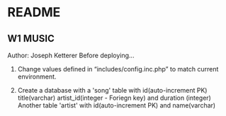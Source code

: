 # README

## W1 MUSIC

Author: Joseph Ketterer
Before deploying...
1. Change values defined in “includes/config.inc.php” to match current environment.

2. Create a database with a 'song' table with id(auto-increment PK) title(varchar) artist_id(integer - Foriegn key) and duration (integer)
Another table 'artist' with id(auto-increment PK) and name(varchar)

